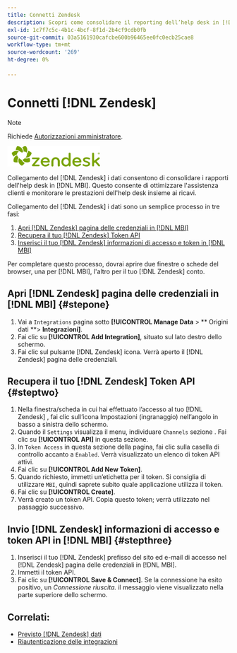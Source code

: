 ```yaml
---
title: Connetti Zendesk
description: Scopri come consolidare il reporting dell’help desk in [!DNL MBI].
exl-id: 1c7f7c5c-4b1c-4bcf-8f1d-2b4cf9cdb0fb
source-git-commit: 03a5161930cafcbe600b96465ee0fc0ecb25cae8
workflow-type: tm+mt
source-wordcount: '269'
ht-degree: 0%

---
```


# Connetti [!DNL Zendesk]

>[!NOTE]
>
>Richiede [Autorizzazioni amministratore](../../../administrator/user-management/user-management.md).

![](../../../assets/Zendesk_logo.png)

Collegamento del [!DNL Zendesk] i dati consentono di consolidare i rapporti dell&#39;help desk in [!DNL MBI]. Questo consente di ottimizzare l&#39;assistenza clienti e monitorare le prestazioni dell&#39;help desk insieme ai ricavi.

Collegamento del [!DNL Zendesk] i dati sono un semplice processo in tre fasi:

1. [Apri [!DNL Zendesk] pagina delle credenziali in [!DNL MBI]](#stepone)
1. [Recupera il tuo [!DNL Zendesk] Token API](#steptwo)
1. [Inserisci il tuo [!DNL Zendesk] informazioni di accesso e token in [!DNL MBI]](#stepthree)

Per completare questo processo, dovrai aprire due finestre o schede del browser, una per [!DNL MBI], l&#39;altro per il tuo [!DNL Zendesk] conto.

## Apri [!DNL Zendesk] pagina delle credenziali in [!DNL MBI] {#stepone}

1. Vai a `Integrations` pagina sotto **[!UICONTROL Manage Data** > ** Origini dati **> **Integrazioni]**.
1. Fai clic su **[!UICONTROL Add Integration]**, situato sul lato destro dello schermo.
1. Fai clic sul pulsante [!DNL Zendesk] icona. Verrà aperto il [!DNL Zendesk] pagina delle credenziali.

## Recupera il tuo [!DNL Zendesk] Token API {#steptwo}

1. Nella finestra/scheda in cui hai effettuato l’accesso al tuo [!DNL Zendesk] , fai clic sull’icona Impostazioni (ingranaggio) nell’angolo in basso a sinistra dello schermo.
1. Quando il `Settings` visualizza il menu, individuare `Channels` sezione . Fai clic su **[!UICONTROL API]** in questa sezione.
1. In `Token Access` in questa sezione della pagina, fai clic sulla casella di controllo accanto a `Enabled`. Verrà visualizzato un elenco di token API attivi.
1. Fai clic su **[!UICONTROL Add New Token]**.
1. Quando richiesto, immetti un’etichetta per il token. Si consiglia di utilizzare `MBI`, quindi saprete subito quale applicazione utilizza il token.
1. Fai clic su **[!UICONTROL Create]**.
1. Verrà creato un token API. Copia questo token; verrà utilizzato nel passaggio successivo.

## Invio [!DNL Zendesk] informazioni di accesso e token API in [!DNL MBI] {#stepthree}

1. Inserisci il tuo [!DNL Zendesk] prefisso del sito ed e-mail di accesso nel [!DNL Zendesk] pagina delle credenziali in [!DNL MBI].
1. Immetti il token API.
1. Fai clic su **[!UICONTROL Save & Connect]**. Se la connessione ha esito positivo, un *Connessione riuscita.* il messaggio viene visualizzato nella parte superiore dello schermo.

## Correlati:

* [Previsto [!DNL Zendesk] dati](../integrations/exp-zendesk-data.md)
* [Riautenticazione delle integrazioni](https://support.magento.com/hc/en-us/articles/360016733151)
